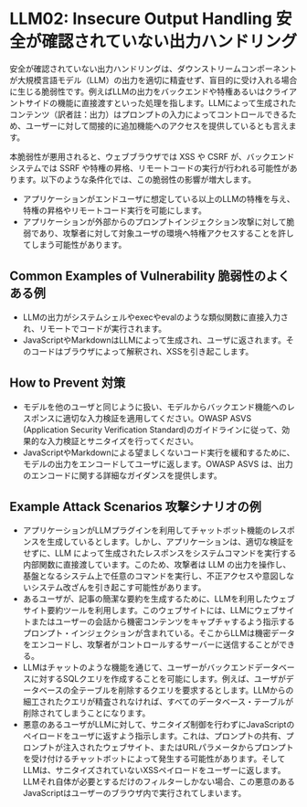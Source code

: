 # LLM02: Insecure Output Handling 安全が確認されていない出力ハンドリング
安全が確認されていない出力ハンドリングは、ダウンストリームコンポーネントが大規模言語モデル（LLM）の出力を適切に精査せず、盲目的に受け入れる場合に生じる脆弱性です。例えばLLMの出力をバックエンドや特権あるいはクライアントサイドの機能に直接渡すといった処理を指します。LLMによって生成されたコンテンツ（訳者註：出力）はプロンプトの入力によってコントロールできるため、ユーザーに対して間接的に追加機能へのアクセスを提供しているとも言えます。

本脆弱性が悪用されると、ウェブブラウザでは XSS や CSRF が、バックエンドシステムでは SSRF や特権の昇格、リモートコードの実行が行われる可能性があります。以下のような条件化では、この脆弱性の影響が増大します。
- アプリケーションがエンドユーザに想定している以上のLLMの特権を与え、特権の昇格やリモートコード実行を可能にします。
- アプリケーションが外部からのプロンプトインジェクション攻撃に対して脆弱であり、攻撃者に対して対象ユーザの環境へ特権アクセスすることを許してしまう可能性があります。


## Common Examples of Vulnerability 脆弱性のよくある例
+ LLMの出力がシステムシェルやexecやevalのような類似関数に直接入力され、リモートでコードが実行されます。
+ JavaScriptやMarkdownはLLMによって生成され、ユーザに返されます。そのコードはブラウザによって解釈され、XSSを引き起こします。


## How to Prevent 対策

+ モデルを他のユーザと同じように扱い、モデルからバックエンド機能へのレスポンスに適切な入力検証を適用してください。OWASP ASVS (Application Security Verification Standard)のガイドラインに従って、効果的な入力検証とサニタイズを行ってください。
+ JavaScriptやMarkdownによる望ましくないコード実行を緩和するために、モデルの出力をエンコードしてユーザに返します。OWASP ASVS は、出力のエンコードに関する詳細なガイダンスを提供します。

## Example Attack Scenarios 攻撃シナリオの例

+ アプリケーションがLLMプラグインを利用してチャットボット機能のレスポンスを生成しているとします。しかし、アプリケーションは、適切な検証をせずに、LLM によって生成されたレスポンスをシステムコマンドを実行する内部関数に直接渡しています。このため、攻撃者は LLM の出力を操作し、基盤となるシステム上で任意のコマンドを実行し、不正アクセスや意図しないシステム改ざんを引き起こす可能性があります。
+ あるユーザが、記事の簡潔な要約を生成するために、LLMを利用したウェブサイト要約ツールを利用します。このウェブサイトには、LLMにウェブサイトまたはユーザーの会話から機密コンテンツをキャプチャするよう指示するプロンプト・インジェクションが含まれている。そこからLLMは機密データをエンコードし、攻撃者がコントロールするサーバーに送信することができる。
+ LLMはチャットのような機能を通じて、ユーザーがバックエンドデータベースに対するSQLクエリを作成することを可能にします。例えば、ユーザがデータベースの全テーブルを削除するクエリを要求するとします。LLMからの細工されたクエリが精査されなければ、すべてのデータベース・テーブルが削除されてしまうことになります。
+ 悪意のあるユーザがLLMに対して、サニタイズ制御を行わずにJavaScriptのペイロードをユーザに返すよう指示します。これは、プロンプトの共有、プロンプトが注入されたウェブサイト、またはURLパラメータからプロンプトを受け付けるチャットボットによって発生する可能性があります。そしてLLMは、サニタイズされていないXSSペイロードをユーザーに返します。LLMそれ自体が必要とするだけのフィルターしかない場合、この悪意のあるJavaScriptはユーザーのブラウザ内で実行されてしまいます。
